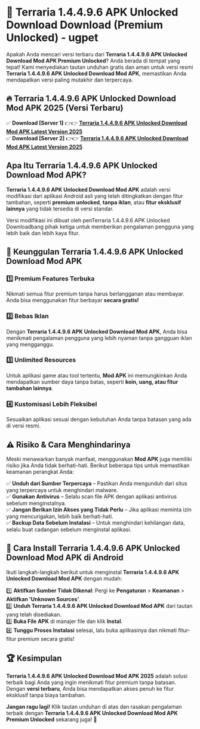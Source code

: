 # 🎯 Terraria 1.4.4.9.6 APK Unlocked Download  Download (Premium Unlocked) -  ugpet

Apakah Anda mencari versi terbaru dari **Terraria 1.4.4.9.6 APK Unlocked Download Mod APK Premium Unlocked**? Anda berada di tempat yang tepat! Kami menyediakan tautan unduhan gratis dan aman untuk versi resmi **Terraria 1.4.4.9.6 APK Unlocked Download Mod APK**, memastikan Anda mendapatkan versi paling mutakhir dan terpercaya.

## 🔥 Terraria 1.4.4.9.6 APK Unlocked Download Mod APK 2025 (Versi Terbaru)

✅ **Download [Server 1]** 👉👉 [**Terraria 1.4.4.9.6 APK Unlocked Download Mod APK Latest Version 2025**](https://momento.my/?title=Terraria_1.4.4.9.6_APK_Unlocked_Download)  
✅ **Download [Server 2]** 👉👉 [**Terraria 1.4.4.9.6 APK Unlocked Download Mod APK Latest Version 2025**](https://momento.my/?title=Terraria_1.4.4.9.6_APK_Unlocked_Download)  

## Apa Itu Terraria 1.4.4.9.6 APK Unlocked Download Mod APK?

**Terraria 1.4.4.9.6 APK Unlocked Download Mod APK** adalah versi modifikasi dari aplikasi Android asli yang telah ditingkatkan dengan fitur tambahan, seperti **premium unlocked**, **tanpa iklan**, atau **fitur eksklusif lainnya** yang tidak tersedia di versi standar.

Versi modifikasi ini dibuat oleh penTerraria 1.4.4.9.6 APK Unlocked Downloadbang pihak ketiga untuk memberikan pengalaman pengguna yang lebih baik dan lebih kaya fitur.

## 🎯 Keunggulan Terraria 1.4.4.9.6 APK Unlocked Download Mod APK

### 1️⃣ Premium Features Terbuka
Nikmati semua fitur premium tanpa harus berlangganan atau membayar. Anda bisa menggunakan fitur berbayar **secara gratis!**

### 2️⃣ Bebas Iklan
Dengan **Terraria 1.4.4.9.6 APK Unlocked Download Mod APK**, Anda bisa menikmati pengalaman pengguna yang lebih nyaman tanpa gangguan iklan yang mengganggu.

### 3️⃣ Unlimited Resources
Untuk aplikasi game atau tool tertentu, **Mod APK** ini memungkinkan Anda mendapatkan sumber daya tanpa batas, seperti **koin, uang, atau fitur tambahan lainnya**.

### 4️⃣ Kustomisasi Lebih Fleksibel
Sesuaikan aplikasi sesuai dengan kebutuhan Anda tanpa batasan yang ada di versi resmi.

## ⚠️ Risiko & Cara Menghindarinya

Meski menawarkan banyak manfaat, menggunakan **Mod APK** juga memiliki risiko jika Anda tidak berhati-hati. Berikut beberapa tips untuk memastikan keamanan perangkat Anda:

✅ **Unduh dari Sumber Terpercaya** – Pastikan Anda mengunduh dari situs yang terpercaya untuk menghindari malware.  
✅ **Gunakan Antivirus** – Selalu scan file APK dengan aplikasi antivirus sebelum menginstalnya.  
✅ **Jangan Berikan Izin Akses yang Tidak Perlu** – Jika aplikasi meminta izin yang mencurigakan, lebih baik berhati-hati.  
✅ **Backup Data Sebelum Instalasi** – Untuk menghindari kehilangan data, selalu buat cadangan sebelum menginstal aplikasi.

## 📌 Cara Install Terraria 1.4.4.9.6 APK Unlocked Download Mod APK di Android

Ikuti langkah-langkah berikut untuk menginstal **Terraria 1.4.4.9.6 APK Unlocked Download Mod APK** dengan mudah:

1️⃣ **Aktifkan Sumber Tidak Dikenal**: Pergi ke **Pengaturan** > **Keamanan** > **Aktifkan 'Unknown Sources'**.  
2️⃣ **Unduh Terraria 1.4.4.9.6 APK Unlocked Download Mod APK** dari tautan yang telah disediakan.  
3️⃣ **Buka File APK** di manajer file dan klik **Instal**.  
4️⃣ **Tunggu Proses Instalasi** selesai, lalu buka aplikasinya dan nikmati fitur-fitur premium secara gratis!

## 🏆 Kesimpulan

**Terraria 1.4.4.9.6 APK Unlocked Download Mod APK 2025** adalah solusi terbaik bagi Anda yang ingin menikmati fitur premium tanpa batasan. Dengan **versi terbaru**, Anda bisa mendapatkan akses penuh ke fitur eksklusif tanpa biaya tambahan.

**Jangan ragu lagi!** Klik tautan unduhan di atas dan rasakan pengalaman terbaik dengan **Terraria 1.4.4.9.6 APK Unlocked Download Mod APK Premium Unlocked** sekarang juga! 🚀
